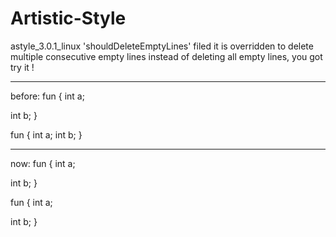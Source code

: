 # Artistic-Style
astyle_3.0.1_linux 
'shouldDeleteEmptyLines' filed it is overridden to delete multiple consecutive empty lines instead of deleting all empty lines, you got try it !

----------------------------------------------------------------------------------------------
before:
fun
{
  int a;
  
  int b;
}

fun
{
  int a;
  int b;
}

----------------------------------------------------------------------------------------------
now:
fun
{
  int a;
  
  
  
  
  int b;
}

fun
{
  int a;
  
  int b;
}

